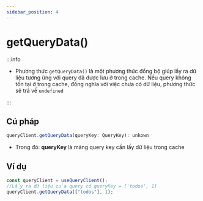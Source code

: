 ```yaml
---
sidebar_position: 4
---
```


# getQueryData()

:::info

- Phương thức `getQueryData()` là một phương thức đồng bộ giúp lấy ra dữ liệu tương ứng với query đã được lưu ở trong cache. Nếu query không tồn tại ở trong cache, đồng nghĩa với việc chưa có dữ liệu, phương thức sẽ trả về `undefined`

:::

## Cú pháp

```ts
queryClient.getQueryData(queryKey: QueryKey): unkown
```

- Trong đó: **queryKey** là mảng query key cần lấy dữ liệu trong cache

## Ví dụ

```ts
const queryClient = useQueryClient();
//Lấy ra dữ liệu của query có queryKey = ['todos', 1]
queryClient.getQueryData(["todos"], 1);
```
